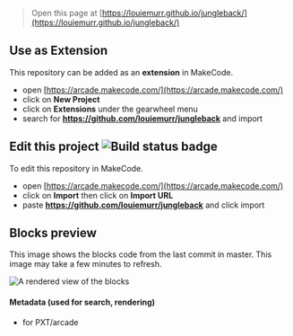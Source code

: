  


> Open this page at [https://louiemurr.github.io/jungleback/](https://louiemurr.github.io/jungleback/)

## Use as Extension

This repository can be added as an **extension** in MakeCode.

* open [https://arcade.makecode.com/](https://arcade.makecode.com/)
* click on **New Project**
* click on **Extensions** under the gearwheel menu
* search for **https://github.com/louiemurr/jungleback** and import

## Edit this project ![Build status badge](https://github.com/louiemurr/jungleback/workflows/MakeCode/badge.svg)

To edit this repository in MakeCode.

* open [https://arcade.makecode.com/](https://arcade.makecode.com/)
* click on **Import** then click on **Import URL**
* paste **https://github.com/louiemurr/jungleback** and click import

## Blocks preview

This image shows the blocks code from the last commit in master.
This image may take a few minutes to refresh.

![A rendered view of the blocks](https://github.com/louiemurr/jungleback/raw/master/.github/makecode/blocks.png)

#### Metadata (used for search, rendering)

* for PXT/arcade
<script src="https://makecode.com/gh-pages-embed.js"></script><script>makeCodeRender("{{ site.makecode.home_url }}", "{{ site.github.owner_name }}/{{ site.github.repository_name }}");</script>
